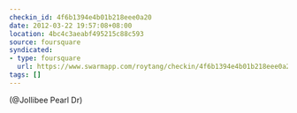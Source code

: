 ```yaml
---
checkin_id: 4f6b1394e4b01b218eee0a20
date: 2012-03-22 19:57:08+08:00
location: 4bc4c3aeabf495215c88c593
source: foursquare
syndicated:
- type: foursquare
  url: https://www.swarmapp.com/roytang/checkin/4f6b1394e4b01b218eee0a20
tags: []
---
```


(@Jollibee Pearl Dr)